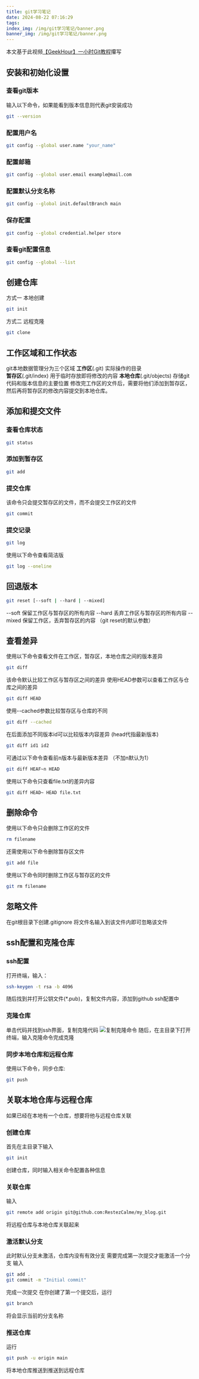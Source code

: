 ```yaml
---
title: git学习笔记
date: 2024-08-22 07:16:29
tags:
index_img: /img/git学习笔记/banner.png
banner_img: /img/git学习笔记/banner.png
---
```

本文基于此视频[【GeekHour】一小时Git教程](https://www.bilibili.com/video/BV1HM411377j/?p=11&share_source=copy_web&vd_source=298b9fd4aa04f021dacf04243f366919)攥写
## 安装和初始化设置
### 查看git版本
输入以下命令，如果能看到版本信息则代表git安装成功
```bash
git --version
```
### 配置用户名
```bash
git config --global user.name "your_name"
```
### 配置邮箱
```bash
git config --global user.email example@mail.com
```
### 配置默认分支名称
```bash
git config --global init.defaultBranch main
```
### 保存配置 
```bash
git config --global credential.helper store
```
### 查看git配置信息
```bash
git config --global --list
```
## 创建仓库
方式一 本地创建
```bash
git init
```
方式二 远程克隆
```bash
git clone
```
## 工作区域和工作状态
git本地数据管理分为三个区域
**工作区**(.git) 实际操作的目录   
**暂存区**(.git/index) 用于临时存放即将修改的内容
**本地仓库**(.git/objects) 存储git代码和版本信息的主要位置
修改完工作区的文件后，需要将他们添加到暂存区，
然后再将暂存区的修改内容提交到本地仓库。

## 添加和提交文件
### 查看仓库状态
```bash
git status
```
### 添加到暂存区
```bash
git add
```
### 提交仓库
该命令只会提交暂存区的文件，而不会提交工作区的文件
```bash
git commit
```
### 提交记录
```bash
git log
```
使用以下命令查看简洁版
```bash
git log --oneline
```
## 回退版本
```bash
git reset [--soft | --hard | --mixed]
```
--soft 保留工作区与暂存区的所有内容
--hard 丢弃工作区与暂存区的所有内容
--mixed 保留工作区，丢弃暂存区的内容 （git reset的默认参数）
## 查看差异
使用以下命令查看文件在工作区，暂存区，本地仓库之间的版本差异
```bash
git diff
```
该命令默认比较工作区与暂存区之间的差异
使用HEAD参数可以查看工作区与仓库之间的差异
```bash
git diff HEAD
```
使用--cached参数比较暂存区与仓库的不同
```bash
git diff --cached
```
在后面添加不同版本id可以比较版本内容差异
(head代指最新版本)
```bash
git diff id1 id2
```
可通过以下命令查看前n版本与最新版本差异
（不加n默认为1）
```bash
git diff HEAF~n HEAD
```
使用以下命令只查看file.txt的差异内容
```bash
git diff HEAD~ HEAD file.txt
```
## 删除命令
使用以下命令只会删除工作区的文件
```bash
rm filename
```
还需使用以下命令删除暂存区文件
```bash
git add file
```
使用以下命令同时删除工作区与暂存区的文件
```bash
git rm filename
```
## 忽略文件
在git根目录下创建.gitignore
将文件名输入到该文件内即可忽略该文件
## ssh配置和克隆仓库
### ssh配置
打开终端，输入：
```bash
ssh-keygen -t rsa -b 4096
```
随后找到并打开公钥文件(*.pub)，复制文件内容，添加到github ssh配置中
### 克隆仓库
单击代码并找到ssh界面，复制克隆代码
![复制克隆命令](/img/git学习笔记/复制克隆命令.png)
随后，在主目录下打开终端，输入克隆命令完成克隆
### 同步本地仓库和远程仓库
使用以下命令，同步仓库:
```bash
git push
```
## 关联本地仓库与远程仓库
如果已经在本地有一个仓库，想要将他与远程仓库关联
### 创建仓库
首先在主目录下输入
```bash
git init
```
创建仓库，同时输入相关命令配置各种信息
### 关联仓库
输入
```bash 
git remote add origin git@github.com:RestezCalme/my_blog.git
```
将远程仓库与本地仓库关联起来
### 激活默认分支
此时默认分支未激活，仓库内没有有效分支
需要完成第一次提交才能激活一个分支
输入
```bash
git add .
git commit -m "Initial commit"
```
完成一次提交
在你创建了第一个提交后，运行 
```bash
git branch 
```
将会显示当前的分支名称
### 推送仓库
运行
```bash
git push -u origin main
```
将本地仓库推送到推送到远程仓库

